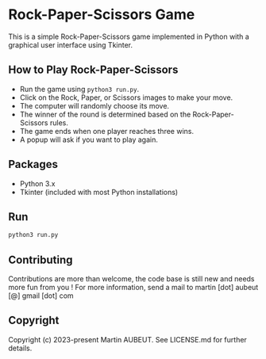# Rock-Paper-Scissors Game

This is a simple Rock-Paper-Scissors game implemented in Python with a graphical user interface using Tkinter.

## How to Play Rock-Paper-Scissors 

- Run the game using `python3 run.py`.
- Click on the Rock, Paper, or Scissors images to make your move.
- The computer will randomly choose its move.
- The winner of the round is determined based on the Rock-Paper-Scissors rules.
- The game ends when one player reaches three wins.
- A popup will ask if you want to play again.

## Packages 

- Python 3.x
- Tkinter (included with most Python installations)

## Run

```bash
python3 run.py
```

## Contributing

Contributions are more than welcome, the code base is still new and needs more fun from you ! 
For more information, send a mail to martin [dot] aubeut [@] gmail [dot] com 

## Copyright

Copyright (c) 2023-present Martin AUBEUT. See LICENSE.md for further details.






